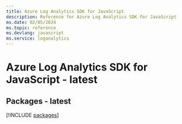 ```yaml
---
title: Azure Log Analytics SDK for JavaScript
description: Reference for Azure Log Analytics SDK for JavaScript
ms.date: 02/05/2024
ms.topic: reference
ms.devlang: javascript
ms.service: loganalytics
---
```

# Azure Log Analytics SDK for JavaScript - latest
## Packages - latest
[!INCLUDE [packages](log-analytics-index.md)]